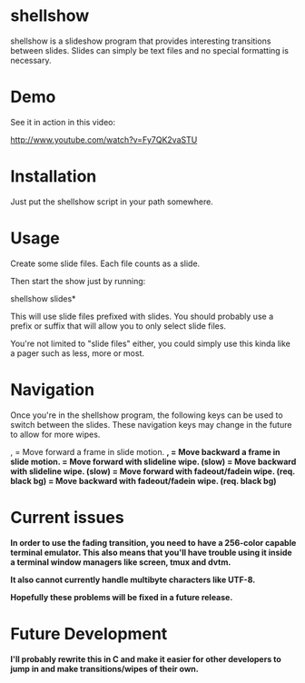 
shellshow
=========

shellshow is a slideshow program that provides interesting transitions between slides. Slides can simply be text files and no special formatting is necessary.

Demo
====

See it in action in this video:

http://www.youtube.com/watch?v=Fy7QK2vaSTU


Installation
============

Just put the shellshow script in your path somewhere.


Usage
=====

Create some slide files.  Each file counts as a slide.

Then start the show just by running:

  shellshow slides*

This will use slide files prefixed with slides. You should probably use
a prefix or suffix that will allow you to only select slide files.

You're not limited to "slide files" either, you could simply use this
kinda like a pager such as less, more or most.

Navigation
==========

  Once you're in the shellshow program, the following keys can be
  used to switch between the slides. These navigation keys may
  change in the future to allow for more wipes.

   <space>, <enter> = Move forward a frame in slide motion.
   <b>, <backspace> = Move backward a frame in slide motion.
   <l>              = Move forward with slideline wipe. (slow)
   <k>              = Move backward with slideline wipe. (slow)
   <f>              = Move forward with fadeout/fadein wipe. (req. black bg)
   <d>              = Move backward with fadeout/fadein wipe. (req. black bg)
 

Current issues
==============

In order to use the fading transition, you need to have a 256-color capable
terminal emulator. This also means that you'll have trouble using it inside a
terminal window managers like screen, tmux and dvtm.

It also cannot currently handle multibyte characters like UTF-8.

Hopefully these problems will be fixed in a future release.


Future Development
==================

I'll probably rewrite this in C and make it easier for other developers to
jump in and make transitions/wipes of their own. 


